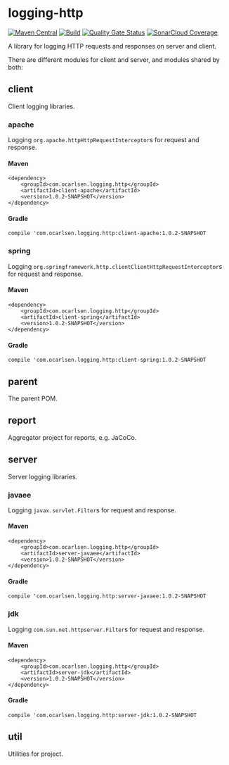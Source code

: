 # logging-http

[![Maven Central](https://img.shields.io/maven-central/v/com.ocarlsen.logging.http/logging-http.svg?label=Maven%20Central)](https://search.maven.org/search?q=g:%22com.ocarlsen.logging.http%22%20AND%20a:%22logging-http%22)
[![Build](https://github.com/ocarlsen/logging-http/actions/workflows/build.yml/badge.svg)](https://github.com/ocarlsen/logging-http/actions/workflows/build.yml)
[![Quality Gate Status](https://sonarcloud.io/api/project_badges/measure?project=ocarlsen_logging-http&metric=alert_status)](https://sonarcloud.io/dashboard?id=ocarlsen_logging-http)
[![SonarCloud Coverage](https://sonarcloud.io/api/project_badges/measure?project=ocarlsen_logging-http&metric=coverage)](https://sonarcloud.io/summary/new_code?id=ocarlsen_logging-http)

A library for logging HTTP requests and responses on server and client.

There are different modules for client and server, and modules shared by both:

## client

Client logging libraries.

### apache

Logging `org.apache.httpHttpRequestInterceptor`s for request and response.

#### Maven

    <dependency>
        <groupId>com.ocarlsen.logging.http</groupId>
        <artifactId>client-apache</artifactId>
        <version>1.0.2-SNAPSHOT</version>
    </dependency>

#### Gradle

    compile 'com.ocarlsen.logging.http:client-apache:1.0.2-SNAPSHOT

### spring

Logging `org.springframework.http.clientClientHttpRequestInterceptor`s for request and response.

#### Maven

    <dependency>
        <groupId>com.ocarlsen.logging.http</groupId>
        <artifactId>client-spring</artifactId>
        <version>1.0.2-SNAPSHOT</version>
    </dependency>

#### Gradle

    compile 'com.ocarlsen.logging.http:client-spring:1.0.2-SNAPSHOT


## parent

The parent POM.

## report

Aggregator project for reports, e.g. JaCoCo.

## server

Server logging libraries.

### javaee

Logging `javax.servlet.Filter`s for request and response.

#### Maven

    <dependency>
        <groupId>com.ocarlsen.logging.http</groupId>
        <artifactId>server-javaee</artifactId>
        <version>1.0.2-SNAPSHOT</version>
    </dependency>

#### Gradle

    compile 'com.ocarlsen.logging.http:server-javaee:1.0.2-SNAPSHOT



### jdk

Logging `com.sun.net.httpserver.Filter`s for request and response.

#### Maven

    <dependency>
        <groupId>com.ocarlsen.logging.http</groupId>
        <artifactId>server-jdk</artifactId>
        <version>1.0.2-SNAPSHOT</version>
    </dependency>

#### Gradle

    compile 'com.ocarlsen.logging.http:server-jdk:1.0.2-SNAPSHOT


## util

Utilities for project.
